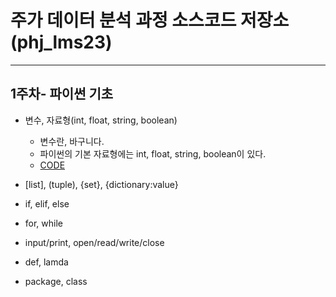 # 주가 데이터 분석 과정 소스코드 저장소(phj_lms23)
----

## 1주차- 파이썬 기초

- 변수, 자료형(int, float, string, boolean)
   - 변수란, 바구니다.
   - 파이썬의 기본 자료형에는 int, float, string, boolean이 있다.
   - [CODE](https://github.com/zzhining/stock_market_analysis/blob/main/1%EC%A3%BC%EC%B0%A8/%ED%8C%8C%EC%9D%B4%EC%8D%AC%EA%B8%B0%EC%B4%88_%EC%9E%90%EB%A3%8C%ED%98%95.ipynb)

- [list], (tuple), {set}, {dictionary:value}
- if, elif, else
- for, while
- input/print, open/read/write/close
- def, lamda
- package, class
